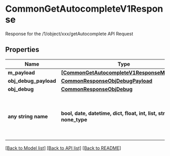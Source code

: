 # CommonGetAutocompleteV1Response

Response for the /1/object/xxx/getAutocomplete API Request
## Properties
Name | Type | Description | Notes
------------ | ------------- | ------------- | -------------
**m_payload** | [**[CommonGetAutocompleteV1ResponseMPayload]**](CommonGetAutocompleteV1ResponseMPayload.md) |  | 
**obj_debug_payload** | [**CommonResponseObjDebugPayload**](CommonResponseObjDebugPayload.md) |  | [optional] 
**obj_debug** | [**CommonResponseObjDebug**](CommonResponseObjDebug.md) |  | [optional] 
**any string name** | **bool, date, datetime, dict, float, int, list, str, none_type** | any string name can be used but the value must be the correct type | [optional]

[[Back to Model list]](../README.md#documentation-for-models) [[Back to API list]](../README.md#documentation-for-api-endpoints) [[Back to README]](../README.md)



